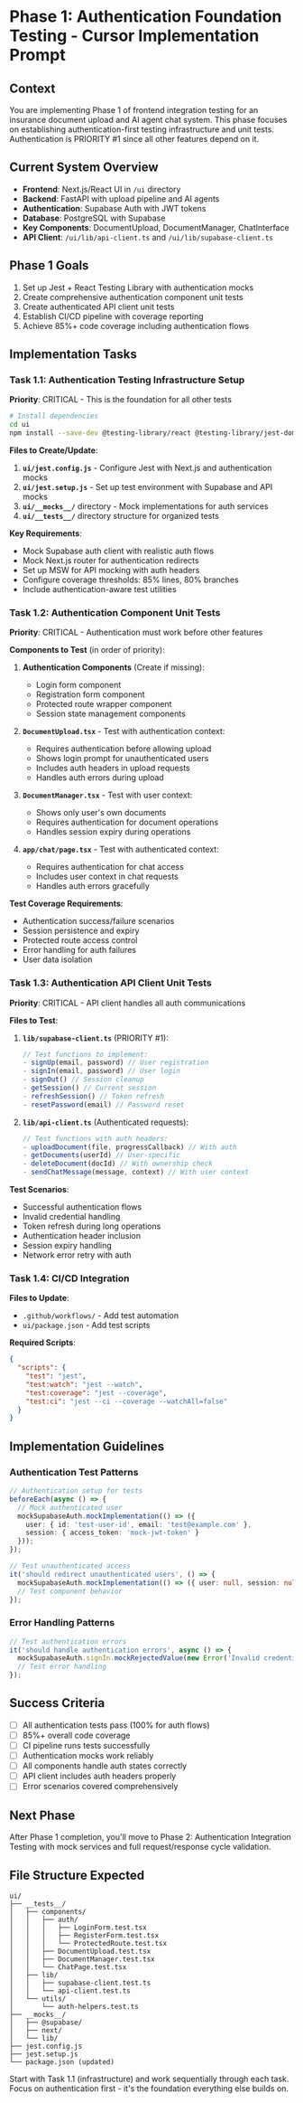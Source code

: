 # Phase 1: Authentication Foundation Testing - Cursor Implementation Prompt

## Context
You are implementing Phase 1 of frontend integration testing for an insurance document upload and AI agent chat system. This phase focuses on establishing authentication-first testing infrastructure and unit tests. Authentication is PRIORITY #1 since all other features depend on it.

## Current System Overview
- **Frontend**: Next.js/React UI in `/ui` directory
- **Backend**: FastAPI with upload pipeline and AI agents
- **Authentication**: Supabase Auth with JWT tokens
- **Database**: PostgreSQL with Supabase
- **Key Components**: DocumentUpload, DocumentManager, ChatInterface
- **API Client**: `/ui/lib/api-client.ts` and `/ui/lib/supabase-client.ts`

## Phase 1 Goals
1. Set up Jest + React Testing Library with authentication mocks
2. Create comprehensive authentication component unit tests
3. Create authenticated API client unit tests
4. Establish CI/CD pipeline with coverage reporting
5. Achieve 85%+ code coverage including authentication flows

## Implementation Tasks

### Task 1.1: Authentication Testing Infrastructure Setup
**Priority**: CRITICAL - This is the foundation for all other tests

```bash
# Install dependencies
cd ui
npm install --save-dev @testing-library/react @testing-library/jest-dom @testing-library/user-event jest-environment-jsdom msw
```

**Files to Create/Update**:

1. **`ui/jest.config.js`** - Configure Jest with Next.js and authentication mocks
2. **`ui/jest.setup.js`** - Set up test environment with Supabase and API mocks
3. **`ui/__mocks__/`** directory - Mock implementations for auth services
4. **`ui/__tests__/`** directory structure for organized tests

**Key Requirements**:
- Mock Supabase auth client with realistic auth flows
- Mock Next.js router for authentication redirects
- Set up MSW for API mocking with auth headers
- Configure coverage thresholds: 85% lines, 80% branches
- Include authentication-aware test utilities

### Task 1.2: Authentication Component Unit Tests
**Priority**: CRITICAL - Authentication must work before other features

**Components to Test** (in order of priority):

1. **Authentication Components** (Create if missing):
   - Login form component
   - Registration form component  
   - Protected route wrapper component
   - Session state management components

2. **`DocumentUpload.tsx`** - Test with authentication context:
   - Requires authentication before allowing upload
   - Shows login prompt for unauthenticated users
   - Includes auth headers in upload requests
   - Handles auth errors during upload

3. **`DocumentManager.tsx`** - Test with user context:
   - Shows only user's own documents
   - Requires authentication for document operations
   - Handles session expiry during operations

4. **`app/chat/page.tsx`** - Test with authenticated context:
   - Requires authentication for chat access
   - Includes user context in chat requests
   - Handles auth errors gracefully

**Test Coverage Requirements**:
- Authentication success/failure scenarios
- Session persistence and expiry
- Protected route access control
- Error handling for auth failures
- User data isolation

### Task 1.3: Authentication API Client Unit Tests  
**Priority**: CRITICAL - API client handles all auth communications

**Files to Test**:

1. **`lib/supabase-client.ts`** (PRIORITY #1):
   ```typescript
   // Test functions to implement:
   - signUp(email, password) // User registration
   - signIn(email, password) // User login
   - signOut() // Session cleanup
   - getSession() // Current session
   - refreshSession() // Token refresh
   - resetPassword(email) // Password reset
   ```

2. **`lib/api-client.ts`** (Authenticated requests):
   ```typescript
   // Test functions with auth headers:
   - uploadDocument(file, progressCallback) // With auth
   - getDocuments(userId) // User-specific
   - deleteDocument(docId) // With ownership check
   - sendChatMessage(message, context) // With user context
   ```

**Test Scenarios**:
- Successful authentication flows
- Invalid credential handling  
- Token refresh during long operations
- Authentication header inclusion
- Session expiry handling
- Network error retry with auth

### Task 1.4: CI/CD Integration
**Files to Update**:
- `.github/workflows/` - Add test automation
- `ui/package.json` - Add test scripts

**Required Scripts**:
```json
{
  "scripts": {
    "test": "jest",
    "test:watch": "jest --watch",
    "test:coverage": "jest --coverage",
    "test:ci": "jest --ci --coverage --watchAll=false"
  }
}
```

## Implementation Guidelines

### Authentication Test Patterns
```typescript
// Authentication setup for tests
beforeEach(async () => {
  // Mock authenticated user
  mockSupabaseAuth.mockImplementation(() => ({
    user: { id: 'test-user-id', email: 'test@example.com' },
    session: { access_token: 'mock-jwt-token' }
  }));
});

// Test unauthenticated access
it('should redirect unauthenticated users', () => {
  mockSupabaseAuth.mockImplementation(() => ({ user: null, session: null }));
  // Test component behavior
});
```

### Error Handling Patterns
```typescript
// Test authentication errors
it('should handle authentication errors', async () => {
  mockSupabaseAuth.signIn.mockRejectedValue(new Error('Invalid credentials'));
  // Test error handling
});
```

## Success Criteria
- [ ] All authentication tests pass (100% for auth flows)
- [ ] 85%+ overall code coverage
- [ ] CI pipeline runs tests successfully
- [ ] Authentication mocks work reliably
- [ ] All components handle auth states correctly
- [ ] API client includes auth headers properly
- [ ] Error scenarios covered comprehensively

## Next Phase
After Phase 1 completion, you'll move to Phase 2: Authentication Integration Testing with mock services and full request/response cycle validation.

## File Structure Expected
```
ui/
├── __tests__/
│   ├── components/
│   │   ├── auth/
│   │   │   ├── LoginForm.test.tsx
│   │   │   ├── RegisterForm.test.tsx
│   │   │   └── ProtectedRoute.test.tsx
│   │   ├── DocumentUpload.test.tsx
│   │   ├── DocumentManager.test.tsx
│   │   └── ChatPage.test.tsx
│   ├── lib/
│   │   ├── supabase-client.test.ts
│   │   └── api-client.test.ts
│   └── utils/
│       └── auth-helpers.test.ts
├── __mocks__/
│   ├── @supabase/
│   ├── next/
│   └── lib/
├── jest.config.js
├── jest.setup.js
└── package.json (updated)
```

Start with Task 1.1 (infrastructure) and work sequentially through each task. Focus on authentication first - it's the foundation everything else builds on.